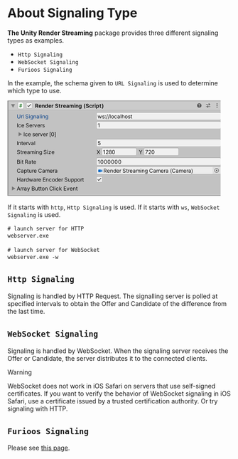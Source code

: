 # About Signaling Type

**The Unity Render Streaming** package provides three different signaling types as examples.

- `Http Signaling`
- `WebSocket Signaling`
- `Furioos Signaling`

In the example, the schema given to `URL Signaling` is used to determine which type to use.

![Render Streaming backend](images/websocket_signaling_inspector.png)

If it starts with `http`, `Http Signaling` is used. If it starts with `ws`, `WebSocket Signaling` is used.

```
# launch server for HTTP
webserver.exe 

# launch server for WebSocket
webserver.exe -w
```

## `Http Signaling`

Signaling is handled by HTTP Request.
The signalling server is polled at specified intervals to obtain the Offer and Candidate of the difference from the last time.

## `WebSocket Signaling`

Signaling is handled by WebSocket.
When the signaling server receives the Offer or Candidate, the server distributes it to the connected clients.
> [!WARNING]
> WebSocket does not work in iOS Safari on servers that use self-signed certificates.
> If you want to verify the behavior of WebSocket signaling in iOS Safari, use a certificate issued by a trusted certification authority. Or try signaling with HTTP.

## `Furioos Signaling`

Please see [this page](deploy-to-furioos.md).